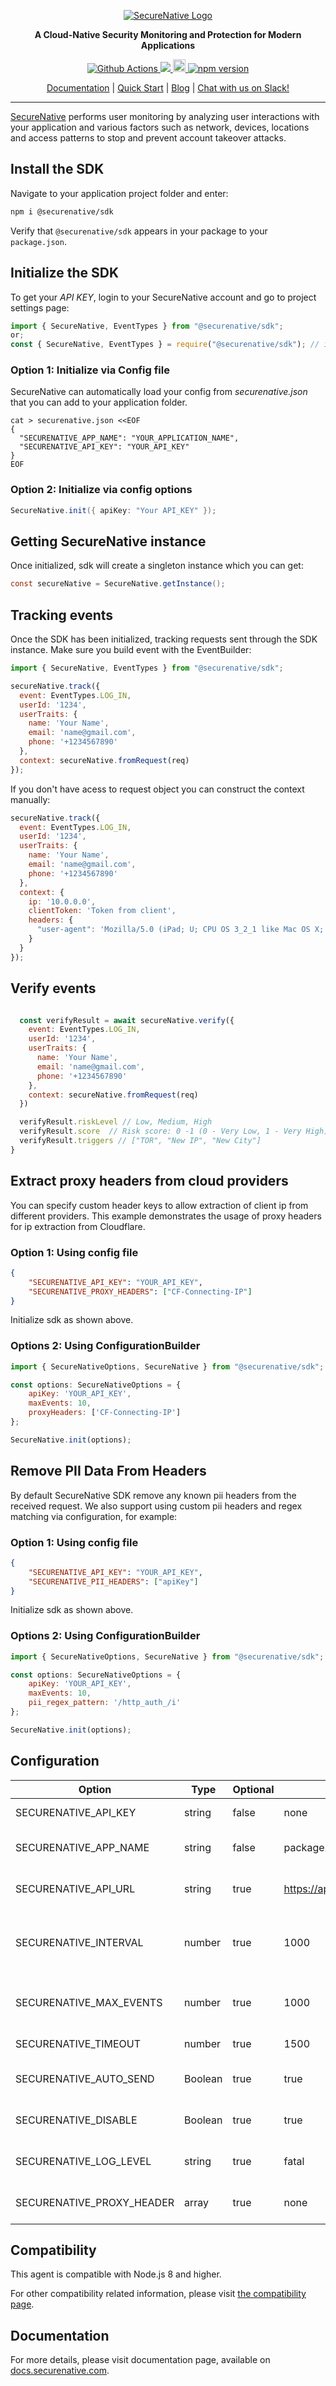 <p align="center">
  <a href="https://www.securenative.com"><img src="https://user-images.githubusercontent.com/45174009/77826512-f023ed80-7120-11ea-80e0-58aacde0a84e.png" alt="SecureNative Logo"/></a>
</p>

<p align="center">
  <b>A Cloud-Native Security Monitoring and Protection for Modern Applications</b>
</p>
<p align="center">
  <a href="https://github.com/securenative/securenative-node">
    <img alt="Github Actions" src="https://github.com/securenative/securenative-node/workflows/Build/badge.svg">
  </a>
  <a href="https://codecov.io/gh/securenative/securenative-node">
    <img src="https://codecov.io/gh/securenative/securenative-node/branch/master/graph/badge.svg" />
  </a>
  <a href="https://badge.fury.io/js/%40securenative%2Fsdk">
    <img src="https://badge.fury.io/js/%40securenative%2Fsdk.svg" alt="npm version" height="20">
  </a>
  <a href="https://github.com/semantic-release/semantic-release">
    <img src="https://img.shields.io/badge/%20%20%F0%9F%93%A6%F0%9F%9A%80-semantic--release-e10079.svg" alt="npm version">
  </a>
</p>
<p align="center">
  <a href="https://docs.securenative.com">Documentation</a> |
  <a href="https://docs.securenative.com/quick-start">Quick Start</a> |
  <a href="https://blog.securenative.com">Blog</a> |
  <a href="">Chat with us on Slack!</a>
</p>
<hr/>

[SecureNative](https://www.securenative.com/) performs user monitoring by analyzing user interactions with your application and various factors such as network, devices, locations and access patterns to stop and prevent account takeover attacks.

## Install the SDK

Navigate to your application project folder and enter:

```bash
npm i @securenative/sdk
```

Verify that `@securenative/sdk` appears in your package to your `package.json`.

## Initialize the SDK

To get your *API KEY*, login to your SecureNative account and go to project settings page:

```js
import { SecureNative, EventTypes } from "@securenative/sdk";
or;
const { SecureNative, EventTypes } = require("@securenative/sdk"); // if your using ES5
``` 

### Option 1: Initialize via Config file
SecureNative can automatically load your config from *securenative.json* that you can add to your application folder.

```shell script
cat > securenative.json <<EOF
{
  "SECURENATIVE_APP_NAME": "YOUR_APPLICATION_NAME",
  "SECURENATIVE_API_KEY": "YOUR_API_KEY"
}
EOF
```

### Option 2: Initialize via config options

```java
SecureNative.init({ apiKey: "Your API_KEY" });
```

## Getting SecureNative instance
Once initialized, sdk will create a singleton instance which you can get: 
```java
const secureNative = SecureNative.getInstance();
```

## Tracking events

Once the SDK has been initialized, tracking requests sent through the SDK
instance. Make sure you build event with the EventBuilder:


```js
import { SecureNative, EventTypes } from "@securenative/sdk";

secureNative.track({
  event: EventTypes.LOG_IN,
  userId: '1234',
  userTraits: {
    name: 'Your Name',
    email: 'name@gmail.com',
    phone: '+1234567890'
  },
  context: secureNative.fromRequest(req)
});
``` 

If you don't have acess to request object you can construct the context manually:

```js
secureNative.track({
  event: EventTypes.LOG_IN,
  userId: '1234',
  userTraits: {
    name: 'Your Name',
    email: 'name@gmail.com',
    phone: '+1234567890'
  },
  context: {
    ip: '10.0.0.0',
    clientToken: 'Token from client',
    headers: {
      "user-agent": 'Mozilla/5.0 (iPad; U; CPU OS 3_2_1 like Mac OS X; en-us) AppleWebKit/531.21.10 (KHTML, like Gecko) Mobile/7B405"'
    }
  }
});
``` 

## Verify events
```js

  const verifyResult = await secureNative.verify({
    event: EventTypes.LOG_IN,
    userId: '1234',
    userTraits: {
      name: 'Your Name',
      email: 'name@gmail.com',
      phone: '+1234567890'
    },
    context: secureNative.fromRequest(req)
  })

  verifyResult.riskLevel // Low, Medium, High
  verifyResult.score  // Risk score: 0 -1 (0 - Very Low, 1 - Very High)
  verifyResult.triggers // ["TOR", "New IP", "New City"]
}
```

## Extract proxy headers from cloud providers

You can specify custom header keys to allow extraction of client ip from different providers.
This example demonstrates the usage of proxy headers for ip extraction from Cloudflare.

### Option 1: Using config file
```json
{
    "SECURENATIVE_API_KEY": "YOUR_API_KEY",
    "SECURENATIVE_PROXY_HEADERS": ["CF-Connecting-IP"]
}
```

Initialize sdk as shown above.

### Options 2: Using ConfigurationBuilder

```js
import { SecureNativeOptions, SecureNative } from "@securenative/sdk";

const options: SecureNativeOptions = {
    apiKey: 'YOUR_API_KEY',
    maxEvents: 10,
    proxyHeaders: ['CF-Connecting-IP']
};

SecureNative.init(options);
``` 

## Remove PII Data From Headers

By default SecureNative SDK remove any known pii headers from the received request.
We also support using custom pii headers and regex matching via configuration, for example:

### Option 1: Using config file
```json
{
    "SECURENATIVE_API_KEY": "YOUR_API_KEY",
    "SECURENATIVE_PII_HEADERS": ["apiKey"]
}
```

Initialize sdk as shown above.

### Options 2: Using ConfigurationBuilder

```js
import { SecureNativeOptions, SecureNative } from "@securenative/sdk";

const options: SecureNativeOptions = {
    apiKey: 'YOUR_API_KEY',
    maxEvents: 10,
    pii_regex_pattern: '/http_auth_/i'
};

SecureNative.init(options);
``` 

## Configuration

| Option                          | Type    | Optional | Default Value                             | Description                                       |
| ------------------------------- | ------- | -------- | ----------------------------------------- | ------------------------------------------------- |
| SECURENATIVE_API_KEY            | string  | false    | none                                      | SecureNative api key                              |
| SECURENATIVE_APP_NAME           | string  | false    | package.json                              | Name of application source                        |
| SECURENATIVE_API_URL            | string  | true     | https://api.securenative.com/v1/collector | Default api base address                          |
| SECURENATIVE_INTERVAL           | number  | true     | 1000                                      | Default interval for SDK to try to persist events |                |
| SECURENATIVE_MAX_EVENTS         | number  | true     | 1000                                      | Max in-memory events queue                        |
| SECURENATIVE_TIMEOUT            | number  | true     | 1500                                      | API call timeout in ms                            |
| SECURENATIVE_AUTO_SEND          | Boolean | true     | true                                      | Should api auto send the events                   |
| SECURENATIVE_DISABLE            | Boolean | true     | true                                      | Allow to disable agent functionality              |
| SECURENATIVE_LOG_LEVEL          | string  | true     | fatal                                     | Displays debug info to stdout                     |
| SECURENATIVE_PROXY_HEADER       | array   | true     | none                                      | Array of proxy headers keys                       |

## Compatibility

This agent is compatible with Node.js 8 and higher.

For other compatibility related information, please visit [the compatibility page](https://docs.securenative.com/nodejs/compatibility/).

## Documentation

For more details, please visit documentation page, available on [docs.securenative.com](https://docs.securenative.com/agent/nodejs).
